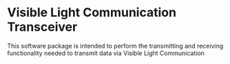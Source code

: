 # Visible Light Communication Transceiver
This software package is intended to perform the transmitting and receiving functionality needed to transmit data via Visible Light Communication

